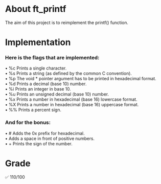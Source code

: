 # About ft_printf

The aim of this project is to reimplement the printf() function.  

# Implementation  

### Here is the flags that are implemented:  

• %c Prints a single character.  
• %s Prints a string (as defined by the common C convention).  
• %p The void * pointer argument has to be printed in hexadecimal format.  
• %d Prints a decimal (base 10) number.  
• %i Prints an integer in base 10.  
• %u Prints an unsigned decimal (base 10) number.  
• %x Prints a number in hexadecimal (base 16) lowercase format.  
• %X Prints a number in hexadecimal (base 16) uppercase format.  
• %% Prints a percent sign.  

### And for the bonus:  

• # Adds the 0x prefix for hexadecimal.  
•   Adds a space in front of positive numbers.  
• + Prints the sign of the number.  

# Grade

✅ 110/100
